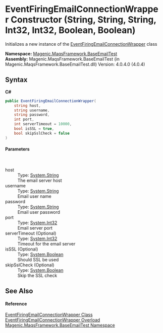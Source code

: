 # EventFiringEmailConnectionWrapper Constructor (String, String, String, Int32, Int32, Boolean, Boolean)
 

Initializes a new instance of the <a href="#/MAQS_4/Email_AUTOGENERATED/EventFiringEmailConnectionWrapper_Class">EventFiringEmailConnectionWrapper</a> class

**Namespace:**&nbsp;<a href="#/MAQS_4/Email_AUTOGENERATED/Magenic-MaqsFramework-BaseEmailTest_Namespace">Magenic.MaqsFramework.BaseEmailTest</a><br />**Assembly:**&nbsp;Magenic.MaqsFramework.BaseEmailTest (in Magenic.MaqsFramework.BaseEmailTest.dll) Version: 4.0.4.0 (4.0.4)

## Syntax

**C#**<br />
``` C#
public EventFiringEmailConnectionWrapper(
	string host,
	string username,
	string password,
	int port,
	int serverTimeout = 10000,
	bool isSSL = true,
	bool skipSslCheck = false
)
```


#### Parameters
&nbsp;<dl><dt>host</dt><dd>Type: <a href="http://msdn2.microsoft.com/en-us/library/s1wwdcbf" target="_blank">System.String</a><br />The email server host</dd><dt>username</dt><dd>Type: <a href="http://msdn2.microsoft.com/en-us/library/s1wwdcbf" target="_blank">System.String</a><br />Email user name</dd><dt>password</dt><dd>Type: <a href="http://msdn2.microsoft.com/en-us/library/s1wwdcbf" target="_blank">System.String</a><br />Email user password</dd><dt>port</dt><dd>Type: <a href="http://msdn2.microsoft.com/en-us/library/td2s409d" target="_blank">System.Int32</a><br />Email server port</dd><dt>serverTimeout (Optional)</dt><dd>Type: <a href="http://msdn2.microsoft.com/en-us/library/td2s409d" target="_blank">System.Int32</a><br />Timeout for the email server</dd><dt>isSSL (Optional)</dt><dd>Type: <a href="http://msdn2.microsoft.com/en-us/library/a28wyd50" target="_blank">System.Boolean</a><br />Should SSL be used</dd><dt>skipSslCheck (Optional)</dt><dd>Type: <a href="http://msdn2.microsoft.com/en-us/library/a28wyd50" target="_blank">System.Boolean</a><br />Skip the SSL check</dd></dl>

## See Also


#### Reference
<a href="#/MAQS_4/Email_AUTOGENERATED/EventFiringEmailConnectionWrapper_Class">EventFiringEmailConnectionWrapper Class</a><br /><a href="#/MAQS_4/Email_AUTOGENERATED/EventFiringEmailConnectionWrapper_Constructor">EventFiringEmailConnectionWrapper Overload</a><br /><a href="#/MAQS_4/Email_AUTOGENERATED/Magenic-MaqsFramework-BaseEmailTest_Namespace">Magenic.MaqsFramework.BaseEmailTest Namespace</a><br />